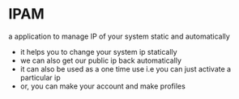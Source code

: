 # IPAM
a application to manage IP of your system static and automatically

+ it helps you to change your system ip statically
+ we can also get our public ip back automatically
+ it can also be used as a one time use i.e you can just activate a particular ip
+ or, you can make your account and make profiles 
